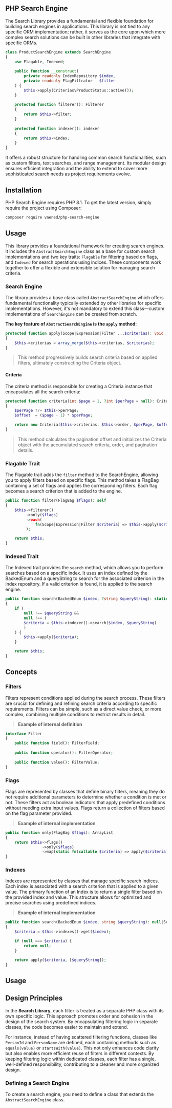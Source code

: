## PHP Search Engine

The Search Library provides a fundamental and flexible foundation for building search engines in applications. This library is not tied to
any specific ORM implementation; rather, it serves as the core upon which more complex search solutions can be built in other libraries that
integrate with specific ORMs.

```php
class ProductSearchEngine extends SearchEngine  
{  
    use Flagable, Indexed;  
  
    public function __construct(  
        private readonly IndexRepository $index,  
        private readonly FlagFiltrator   $filter  
    ) {  
        $this->apply(Criterias\ProductStatus::active());  
    }  
  
    protected function filterer(): Filterer  
    {  
        return $this->filter;  
    }  
  
    protected function indexer(): indexer  
    {  
        return $this->index;  
    }  
}
```

It offers a robust structure for handling common search functionalities, such as custom filters, text searches, and range management. Its
modular design ensures efficient integration and the ability to extend to cover more sophisticated search needs as project requirements
evolve.

## Installation

PHP Search Engine requires PHP 8.1. To get the latest version, simply require the project using Composer:

```bash
composer require vaened/php-search-engine
```

## Usage
This library provides a foundational framework for creating search engines. It includes the `AbstractSearchEngine` class as a base for custom search implementations and two key traits: `Flagable` for filtering based on flags, and `Indexed` for search operations using indices. These components work together to offer a flexible and extensible solution for managing search criteria.

### Search Engine

The library provides a base class called `AbstractSearchEngine` which offers fundamental functionality typically extended by other libraries for specific implementations. However, it's not mandatory to extend this class—custom implementations of `SearchEngine` can be created from scratch.

**The key feature of `AbstractSearchEngine` is the `apply` method:**

```php
protected function apply(Scope|Expression|Filter ...$criterias): void
{
    $this->criterias = array_merge($this->criterias, $criterias);
}
```
> This method progressively builds search criteria based on applied filters, ultimately constructing the Criteria object.
> 

#### Criteria

The criteria method is responsible for creating a Criteria instance that encapsulates all the search criteria:
```php
protected function criteria(int $page = 1, ?int $perPage = null): Criteria
{
    $perPage ??= $this->perPage;
    $offset  = ($page - 1) * $perPage;

    return new Criteria($this->criterias, $this->order, $perPage, $offset);
}
```
> This method calculates the pagination offset and initializes the Criteria object with the accumulated search criteria, order, and pagination details.
> 
### Flagable Trait
The Flagable trait adds the `filter` method to the SearchEngine, allowing you to apply filters based on specific flags. This method takes a FlagBag containing a set of flags and applies the corresponding filters. Each flag becomes a search criterion that is added to the engine.
```php
public function filter(FlagBag $flags): self
{
    $this->filterer()
         ->only($flags)
         ->each(
             fn(Scope|Expression|Filter $criteria) => $this->apply($criteria)
         );

    return $this;
}
```

### Indexed Trait
The Indexed trait provides the `search` method, which allows you to perform searches based on a specific index. It uses an index defined by the BackedEnum and a queryString to search for the associated criterion in the index repository. If a valid criterion is found, it is applied to the search engine.
```php
public function search(BackedEnum $index, ?string $queryString): static
{
    if (
        null !== $queryString &&
        null !== (
        $criteria = $this->indexer()->search($index, $queryString)
        )
    ) {
        $this->apply($criteria);
    }

    return $this;
}
```

## Concepts

### Filters

Filters represent conditions applied during the search process. These filters are crucial for defining and refining search criteria according to specific requirements. Filters can be simple, such as a direct value check, or more complex, combining multiple conditions to restrict results in detail.
> **Example of internal definition**
```php
interface Filter  
{  
    public function field(): FilterField;  
  
    public function operator(): FilterOperator;  
  
    public function value(): FilterValue;  
}
```

### Flags

Flags are represented by classes that define binary filters, meaning they do not require additional parameters to determine whether a condition is met or not. These filters act as boolean indicators that apply predefined conditions without needing extra input values. Flags return a collection of filters based on the flag parameter provided.

> **Example of internal implementation**
```php
public function only(FlagBag $flags): ArrayList
{
    return $this->flags()
                ->only($flags)
                ->map(static fn(callable $criteria) => apply($criteria));
}
```

### Indexes
Indexes are represented by classes that manage specific search indices. Each index is associated with a search criterion that is applied to a given value. The primary function of an Index is to return a single filter based on the provided index and value. This structure allows for optimized and precise searches using predefined indices.

> **Example of internal implementation**
```php
public function search(BackedEnum $index, string $queryString): null|Scope|Expression|Filter
{
    $criteria = $this->indexes()->get($index);

    if (null === $criteria) {
        return null;
    }

    return apply($criteria, [$queryString]);
}
```

## Usage

## Design Principles

In the **Search Library**, each filter is treated as a separate PHP class with its own specific logic. This approach promotes order and cohesion in the design of the search system. By encapsulating filtering logic in separate classes, the code becomes easier to maintain and extend.

For instance, instead of having scattered filtering functions, classes like `PersonId` and `PersonName` are defined, each containing methods such as `equals(value)` or `startsWith(value)`. This not only enhances code clarity but also enables more efficient reuse of filters in different contexts. By keeping filtering logic within dedicated classes, each filter has a single, well-defined responsibility, contributing to a cleaner and more organized design.

### Defining a Search Engine

To create a search engine, you need to define a class that extends the `AbstractSearchEngine` class.